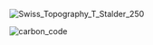 ![Swiss_Topography_T_Stalder_250](https://user-images.githubusercontent.com/65813696/186903643-742e4e69-036b-40c7-9be8-b106ebd1e850.png)


![carbon_code](https://user-images.githubusercontent.com/65813696/158081293-1001be6b-d8c8-4f50-a66a-cc4681c84df3.png)
